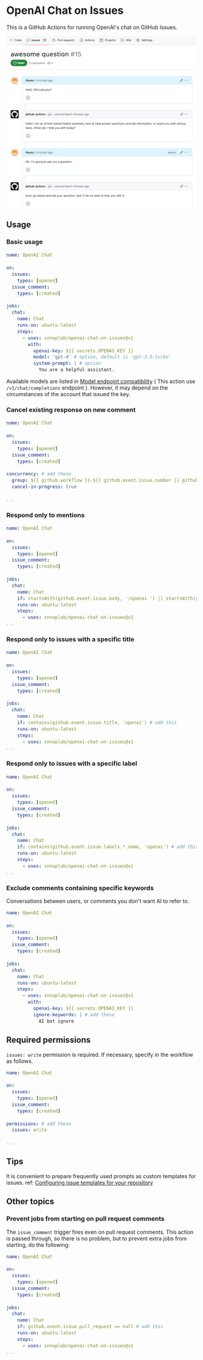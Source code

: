 # OpenAI Chat on Issues

This is a GitHub Actions for running OpenAI's chat on GitHub Issues.

<img src="doc/action.png" width="500" />

## Usage

### Basic usage

```yaml
name: OpenAI Chat

on:
  issues:
    types: [opened]
  issue_comment:
    types: [created]

jobs:
  chat:
    name: Chat
    runs-on: ubuntu-latest
    steps:
      - uses: snnaplab/openai-chat-on-issues@v1
        with:
          openai-key: ${{ secrets.OPENAI_KEY }}
          model: 'gpt-4' # option, default is 'gpt-3.5-turbo'
          system-prompt: | # option
            You are a helpful assistant.
```

Available models are listed in [Model endpoint compatibility](https://platform.openai.com/docs/models/model-endpoint-compatibility) ( This action use `/v1/chat/completions` endpoint ).
However, it may depend on the circumstances of the account that issued the key.

### Cancel existing response on new comment

```yaml
name: OpenAI Chat

on:
  issues:
    types: [opened]
  issue_comment:
    types: [created]

concurrency: # add these
  group: ${{ github.workflow }}-${{ github.event.issue.number || github.run_id }}
  cancel-in-progress: true

...
```

### Respond only to mentions
  
```yaml
name: OpenAI Chat

on:
  issues:
    types: [opened]
  issue_comment:
    types: [created]

jobs:
  chat:
    name: Chat
    if: startsWith(github.event.issue.body, '/openai ') || startsWith(github.event.comment.body, '/openai ') # add this
    runs-on: ubuntu-latest
    steps:
      - uses: snnaplab/openai-chat-on-issues@v1
...
```

### Respond only to issues with a specific title

```yaml
name: OpenAI Chat

on:
  issues:
    types: [opened]
  issue_comment:
    types: [created]

jobs:
  chat:
    name: Chat
    if: contains(github.event.issue.title, 'openai') # add this
    runs-on: ubuntu-latest
    steps:
      - uses: snnaplab/openai-chat-on-issues@v1
...
```

### Respond only to issues with a specific label

```yaml
name: OpenAI Chat

on:
  issues:
    types: [opened]
  issue_comment:
    types: [created]

jobs:
  chat:
    name: Chat
    if: contains(github.event.issue.labels.*.name, 'openai') # add this
    runs-on: ubuntu-latest
    steps:
      - uses: snnaplab/openai-chat-on-issues@v1
...
```

### Exclude comments containing specific keywords

Conversations between users, or comments you don't want AI to refer to.

```yaml
name: OpenAI Chat

on:
  issues:
    types: [opened]
  issue_comment:
    types: [created]

jobs:
  chat:
    name: Chat
    runs-on: ubuntu-latest
    steps:
      - uses: snnaplab/openai-chat-on-issues@v1
        with:
          openai-key: ${{ secrets.OPENAI_KEY }}
          ignore-keywords: | # add these
            AI bot ignore
```

## Required permissions

`issues: write` permission is required.
If necessary, specify in the workflow as follows.

```yaml
name: OpenAI Chat

on:
  issues:
    types: [opened]
  issue_comment:
    types: [created]

permissions: # add these
  issues: write

...  
```

## Tips

It is convenient to prepare frequently used prompts as custom templates for issues.
ref: [Configuring issue templates for your repository](https://docs.github.com/en/communities/using-templates-to-encourage-useful-issues-and-pull-requests/configuring-issue-templates-for-your-repository)

## Other topics

### Prevent jobs from starting on pull request comments

The `issue_comment` trigger fires even on pull request comments.
This action is passed through, so there is no problem, but to prevent extra jobs from starting, do the following:

```yaml
name: OpenAI Chat

on:
  issues:
    types: [opened]
  issue_comment:
    types: [created]

jobs:
  chat:
    name: Chat
    if: github.event.issue.pull_request == null # add this
    runs-on: ubuntu-latest
    steps:
      - uses: snnaplab/openai-chat-on-issues@v1
...
```
